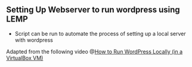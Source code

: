 ## Setting Up Webserver to run wordpress using LEMP
- Script can be run to automate the process of setting up a local server with wordpress

Adapted from the following video @[How to Run WordPress Locally (in a VirtualBox VM)](https://www.youtube.com/watch?v=PsMhopODLTY)
